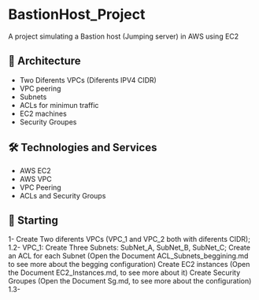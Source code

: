 # BastionHost_Project
A project simulating a Bastion host (Jumping server) in AWS using EC2

## 📐 Architecture ##
- Two Diferents VPCs (Diferents IPV4 CIDR)
- VPC peering
- Subnets
- ACLs for minimun traffic 
- EC2 machines 
- Security Groupes


## 🛠️ Technologies and Services ##
- AWS EC2
- AWS VPC
- VPC Peering
- ACLs and Security Groups


## 🔧 Starting ##
1- Create Two diferents VPCs (VPC_1 and VPC_2 both with diferents CIDR);
  1.2- VPC_1:
    Create Three Subnets: SubNet_A, SubNet_B, SubNet_C;
    Create an ACL for each Subnet (Open the Document ACL_Subnets_beggining.md to see more about the begging configuration)
    Create EC2 instances (Open the Document EC2_Instances.md, to see more about it)
    Create Security Groupes (Open the Document Sg.md, to see more about the configuration)
  1.3- 
